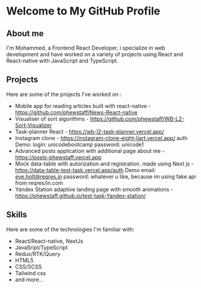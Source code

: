 # Welcome to My GitHub Profile

## About me

I'm Mohammed, a Frontend React Developer, i specialize in web development and have worked on a variety of projects using React and React-native with JavaScript and TypeScript. 

## Projects

Here are some of the projects I've worked on :

- Mobile app for reading articles built with react-native - https://github.com/phewstaff/News-React-native
- Visualiser of sort algorithms - https://github.com/phewstaff/WB-L2-Sort-Visualizer
- Task-planner React - https://wb-l2-task-planner.vercel.app/
- Instagram clone - https://instagram-clone-eight-liart.vercel.app/ auth Demo: login: unicodebootcamp   password: unicode1
- Advanced posts application with additional page about me - https://posts-phewstaff.vercel.app
- Mock data-table with autorization and registration. made using Next js  - https://data-table-test-task.vercel.app/auth  Demo  email: eve.holt@reqres.in     password: whatever u like, because im using fake api from reqres/in.com 
- Yandex Station adaptive landing page with smooth animations - https://phewstaff.github.io/test-task-Yandex-station/


## Skills

Here are some of the technologies I'm familiar with:

- React/React-native, NextJs
- JavaSript/TypeScript
- Redux/RTK/Query
- HTML5
- CSS/SCSS
- Tailwind css
- and more...

<!--
**phewstaff/phewstaff** is a ✨ _special_ ✨ repository because its `README.md` (this file) appears on your GitHub profile.




